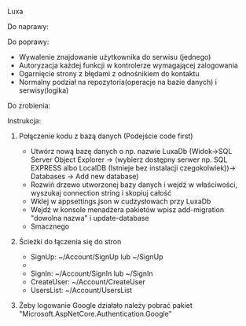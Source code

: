 Luxa


Do naprawy:

Do poprawy:
- Wywalenie znajdowanie użytkownika do serwisu (jednego)
- Autoryzacja każdej funkcji w kontrolerze wymagającej zalogowania
- Ogarnięcie strony z błędami z odnośnikiem do kontaktu
- Normalny podział na repozytoria(operacje na bazie danych) i serwisy(logika) 

Do zrobienia:


Instrukcja:
1. Połączenie kodu z bazą danych (Podejście code first)
	- Utwórz nową bazę danych o np. nazwie LuxaDb 
	(Widok->SQL Server Object Explorer -> (wybierz dostępny serwer np. SQL EXPRESS albo LocalDB (Istnieje bez instalacji czegokolwiek))-> Databases -> Add new database)
	- Rozwiń drzewo utworzonej bazy danych i wejdź w właściwości, wyszukaj connection string i skopiuj całość
	- Wklej w appsettings.json w cudzysłowach przy LuxaDb
	- Wejdź w konsole menadżera pakietów wpisz add-migration "dowolna nazwa" i update-database
	- Smacznego
2. Ścieżki do łączenia się do stron
	- SignUp: ~/Account/SignUp lub ~/SignUp
	- 
	- SignIn: ~/Account/SignIn lub ~/SignIn
	- CreateUser: ~/Account/CreateUser
	- UsersList: ~/Account/UsersList

3. Żeby logowanie Google działało należy pobrać pakiet "Microsoft.AspNetCore.Authentication.Google"
